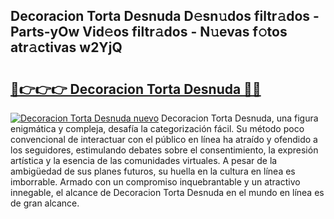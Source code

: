 ## Decoracion Torta Desnuda D𝚎sn𝚞dos filtr𝚊dos - Parts-yOw Vid𝚎os filtr𝚊dos - N𝚞evas f𝚘tos atr𝚊ctivas w2YjQ

# <h2><a href="http://mb5bq9q.tromn.icu/?c=Decoracion+Torta+Desnuda">🔗👉👉👉 Decoracion Torta Desnuda 🔗🔗</a></h2>

[![Decoracion Torta Desnuda nuevo](https://i.imgur.com/pEAQMta.gif)](http://mb5bq9q.tromn.icu/?c=Decoracion+Torta+Desnuda)
Decoracion Torta Desnuda, una figura enigmática y compleja, desafía la categorización fácil. Su método poco convencional de interactuar con el público en línea ha atraído y ofendido a los seguidores, estimulando debates sobre el consentimiento, la expresión artística y la esencia de las comunidades virtuales. A pesar de la ambigüedad de sus planes futuros, su huella en la cultura en línea es imborrable. Armado con un compromiso inquebrantable y un atractivo innegable, el alcance de Decoracion Torta Desnuda en el mundo en línea es de gran alcance.
